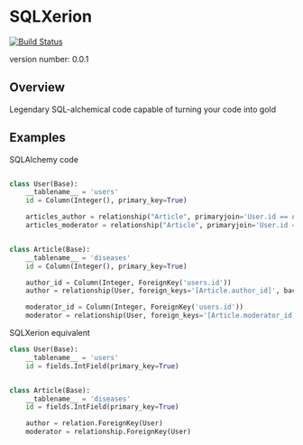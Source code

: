 SQLXerion
=========
[![Build Status](https://travis-ci.org/rstit/sqlxerion.svg?branch=master)](https://travis-ci.org/rstit/sqlxerion)

version number: 0.0.1

Overview
--------

Legendary SQL-alchemical code capable of turning your code into gold

Examples
--------

SQLAlchemy code
```python

class User(Base):
    __tablename__ = 'users'
    id = Column(Integer(), primary_key=True)

    articles_author = relationship("Article", primaryjoin='User.id == Article.author_id', back_populates='author')
    articles_moderator = relationship("Article", primaryjoin='User.id == Article.moderator_id', back_populates='moderator')


class Article(Base):
    __tablename__ = 'diseases'
    id = Column(Integer(), primary_key=True)

    author_id = Column(Integer, ForeignKey('users.id'))
    author = relationship(User, foreign_keys='[Article.author_id]', back_populates='articles_author')

    moderator_id = Column(Integer, ForeignKey('users.id'))
    moderator = relationship(User, foreign_keys='[Article.moderator_id]', back_populates='articles_moderator')

```

SQLXerion equivalent
```python
class User(Base):
    __tablename__ = 'users'
    id = fields.IntField(primary_key=True)


class Article(Base):
    __tablename__ = 'diseases'
    id = fields.IntField(primary_key=True)

    author = relation.ForeignKey(User)
    moderator = relationship.ForeignKey(User)

```